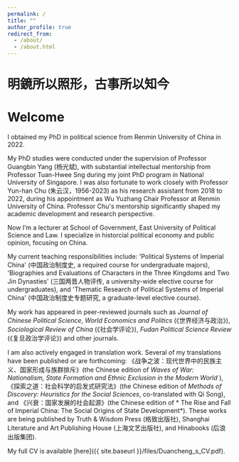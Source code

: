 ```yaml
---
permalink: /
title: ""
author_profile: true
redirect_from: 
  - /about/
  - /about.html
---
```


# 明鏡所以照形，古事所以知今
# Welcome

I obtained my PhD in political science from Renmin University of China in 2022.

My PhD studies were conducted under the supervision of Professor Guangbin Yang (杨光斌), with substantial intellectual mentorship from Professor Tuan-Hwee Sng during my joint PhD program in National University of Singapore. I was also fortunate to work closely with Professor Yun-han Chu (朱云汉，1956-2023) as his research assistant from 2018 to 2022, during his appointment as Wu Yuzhang Chair Professor at Renmin University of China. Professor Chu's mentorship significantly shaped my academic development and research perspective.

Now I’m a lecturer at School of Government, East University of Political Science and Law. I specialize in historcial political economy and public opinion, focusing on China. 

My current teaching responsibilities include: 'Political Systems of Imperial China' (中国政治制度史, a required course for undergraduate majors), 'Biographies and Evaluations of Characters in the Three Kingdoms and Two Jin Dynasties' (三国两晋人物评传, a university-wide elective course for undergraduates), and 'Thematic Research of Political Systems of Imperial China' (中国政治制度史专题研究, a graduate-level elective course).

My work has appeared in peer-reviewed journals such as *Journal of Chinese Political Science*, *World Economics and Politics* (《世界经济与政治》), *Sociological Review of China* (《社会学评论》), *Fudan Political Science Review* (《复旦政治学评论》) and other journals.

I am also actively engaged in translation work. Several of my translations have been published or are forthcoming: 《战争之波：现代世界中的民族主义、国家形成与族群排斥》(the Chinese edition of *Waves of War: Nationalism, State Formation and Ethnic Exclusion in the Modern World* ), 《探索之道：社会科学的启发式研究法》(the Chinese edition of *Methods of Discovery: Heuristics for the Social Sciences*, co-translated with Qi Song), and 《兴衰：国家发展的社会起源》(the Chinese edition of * The Rise and Fall of Imperial China: The Social Origins of State Development*). These works are being published by Truth & Wisdom Press (格致出版社), Shanghai Literature and Art Publishing House (上海文艺出版社), and Hinabooks (后浪出版集团).

My full CV is available [here]({{ site.baseurl }}/files/Duancheng_s_CV.pdf).
